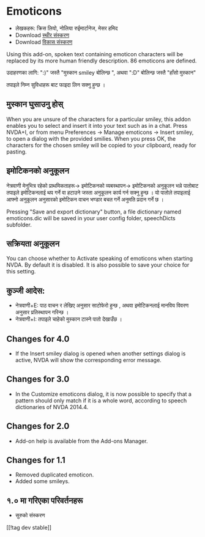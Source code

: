 # Emoticons #

* लेखकहरू: क्रिस लियो, नोलिया रुईमार्टानेज, मेसर हमिद
* Download [स्थीर संस्करण][1]
* Download [विकास संस्करण][2]

Using this add-on, spoken text containing emoticon characters will be
replaced by its more human friendly description.  86 emoticons are defined.

उदाहरणका लागि: ":)" जस्तै "मुस्कान smiley बोलिन्छ ", अथवा  ":D" बोलिन्छ
जस्तै "हाँसो मुस्कान"

तपाइले निम्न सुविधाहरू बाट  फाइदा लिन सक्नु हुन्छ ।

## मुस्कान घुसाउनु होस्  ##

When you are unsure of the characters for a particular smiley, this addon enables you to select and insert it into your text such as in a chat.
Press NVDA+I, or from menu Preferences -> Manage emoticons -> Insert smiley, to open a dialog 
with the provided smilies.
When you press OK, the characters for the chosen smiley will be copied to your clipboard, ready for pasting.


## इमोटिकनको अनुकूलन ##

नेत्रवाणी मेनुभित्र रहेको प्राथमिकताहरू-> इमोटिकनको व्यबस्थापन-> इमोटिकनको अनुकूलन भन्ने पातोबाट तपाइले इमोटिकनलाई  थप गर्ने वा हटाउने जस्ता अनुकूलन कार्य गर्न सक्नु हुन्छ ।
यो पातोले तपाइलाई आफ्नो अनुकूलन अनुसारको इमोटिकन वाचन भण्डार बचत गर्ने अनुमति प्रदान गर्ने छ ।

Pressing "Save and export dictionary" button, a file dictionary named
emoticons.dic will be saved in your user config folder, speechDicts
subfolder.


## सक्रियता अनुकूलन ##

You can choose whether to Activate speaking of emoticons when starting
NVDA. By default it is disabled.  It is also possible to save your choice
for this setting.

## कुञ्जी आदेस: ##

*	नेत्रवाणी+E: पाठ वाचन र लेखिए अनुसार साटोफेरो हुन्छ  , अथवा इमोटिकनलाई
  मानविय विवरण अनुसार प्रतिस्थापन गरिन्छ ।
*	नेत्रवाणी+I: तपाइले चाहेको मुस्कान टास्ने पातो देखाउँछ ।


## Changes for 4.0 ##

* If the Insert smiley dialog is opened when another settings dialog is
  active, NVDA will show the corresponding error message.


## Changes for 3.0 ##

* In the Customize emoticons dialog, it is now possible to specify that a
  pattern should only match if it is a whole word, according to speech
  dictionaries of NVDA 2014.4.


## Changes for 2.0 ##

* Add-on help is available from the Add-ons Manager.


## Changes for 1.1 ##

* Removed duplicated emoticon.
* Added some smileys.

## १.० मा गरिएका परिवर्तनहरू ##

* सुरुको संस्करण

[[!tag dev stable]]

[1]: http://addons.nvda-project.org/files/get.php?file=emo

[2]: http://addons.nvda-project.org/files/get.php?file=emo-dev
